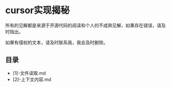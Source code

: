 # cursor实现揭秘

所有的见解都是来源于开源代码的阅读和个人的不成熟见解，如果存在错误，请及时指出。

如果有侵权的文本，请及时联系我，我会及时删除。

## 目录

- [1]-文件读取.md
- [2]-上下文内容.md